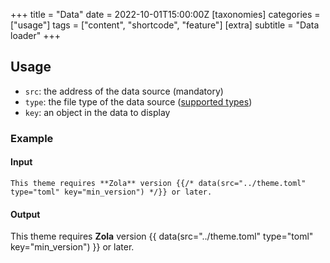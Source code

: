 +++
title = "Data"
date = 2022-10-01T15:00:00Z
[taxonomies]
categories = ["usage"]
tags = ["content", "shortcode", "feature"]
[extra]
subtitle = "Data loader"
+++

## Usage

- `src`: the address of the data source (mandatory)
- `type`: the file type of the data source ([supported types](https://www.getzola.org/documentation/templates/overview/#load-data))
- `key`: an object in the data to display

### Example
#### Input

```
This theme requires **Zola** version {{/* data(src="../theme.toml" type="toml" key="min_version") */}} or later.
```

#### Output

This theme requires **Zola** version {{ data(src="../theme.toml" type="toml" key="min_version") }} or later.
